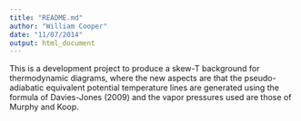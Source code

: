 ```yaml
---
title: "README.md"
author: "William Cooper"
date: "11/07/2014"
output: html_document
---
```


This is a development project to produce a skew-T background for thermodynamic diagrams, where the new aspects are that the pseudo-adiabatic equivalent potential temperature lines are generated using the formula of Davies-Jones (2009) and the vapor pressures used are those of Murphy and Koop.
